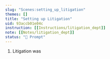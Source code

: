 ```yaml
---
slug: "Scenes:setting_up_litigation"
themes: []
title: "Setting up Litigation"
uid: 93accb01e04c
instruction: [[Instructions/litigation_dept]]
note: [[Notes/litigation_dept]]
status: "💬 Prompt"
---
```

1. Litigation was
